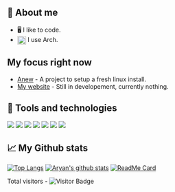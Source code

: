 ## :book: About me
- 🖥 I like to code.
- [<img src="https://upload.wikimedia.org/wikipedia/commons/a/a5/Archlinux-icon-crystal-64.svg" height="20em" align="center" alt="Arch Linux Logo" title="Arch Linux Logo"/>](https://archlinux.org/) I use Arch.

## My focus right now
- [Anew](https://github.com/aryanmangale/Anew.git) - A project to setup a fresh linux install.
- [My website](https://en.wikipedia.org/wiki/Nothing) - Still in developement, currently nothing.


## :wrench: Tools and technologies
![](https://img.shields.io/badge/OS-Arch%20linux-informational?style=for-the-badge&logo=arch-linux&logoColor=white&color=00ccff)
![](https://img.shields.io/badge/Editor-Vim-informational?style=for-the-badge&logo=vim&logoColor=white&color=00ba06)
![](https://img.shields.io/badge/Editor-VS%20Code-informational?style=for-the-badge&color=119ed1)
![](https://img.shields.io/badge/Shell-Bash-informational?style=for-the-badge&logo=gnu-bash&logoColor=white&color=004857)
![](https://img.shields.io/badge/Code-Vue-informational?style=for-the-badge&logo=vue.js&logoColor=white&color=46e086)
![](https://img.shields.io/badge/Code-Javascript-informational?style=for-the-badge&logo=javascript&logoColor=white&color=ffea00)
![](https://img.shields.io/badge/Code-Shellscript-informational?style=for-the-badge&logo=gnu-bash&logoColor=white&color=004857)

## :chart_with_upwards_trend: My Github stats
[![Top Langs](https://github-readme-stats.vercel.app/api/top-langs/?username=AryanMangale)](https://github.com/AryanMangale)
[![Aryan's github stats](https://github-readme-stats.vercel.app/api?username=AryanMangale&count_private=true&show_icons=true)](https://github.com/AryanMangale)
[![ReadMe Card](https://github-readme-stats.vercel.app/api/pin/?username=AryanMangale&repo=Anew&show_owner=true)](https://github.com/AryanMangale/Anew)

Total visitors - ![Visitor Badge](https://visitor-badge.laobi.icu/badge?page_id=AryanMangale.AryanMangale)
